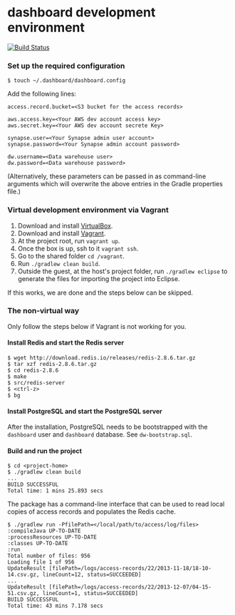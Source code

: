 dashboard development environment
=========

[![Build Status](https://travis-ci.org/Sage-Bionetworks/dashboard.svg?branch=master)](https://travis-ci.org/Sage-Bionetworks/dashboard)

### Set up the required configuration

    $ touch ~/.dashboard/dashboard.config

Add the following lines:

    access.record.bucket=<S3 bucket for the access records>

    aws.access.key=<Your AWS dev account access key>
    aws.secret.key=<Your AWS dev account secrete Key>

    synapse.user=<Your Synapse admin user account>
    synapse.password=<Your Synapse admin account password>

    dw.username=<Data warehouse user>
    dw.password=<Data warehouse password>

(Alternatively, these parameters can be passed in as command-line arguments which will overwrite the above entries in the Gradle properties file.)

### Virtual development environment via Vagrant

1. Download and install [VirtualBox](https://www.virtualbox.org/).
2. Download and install [Vagrant](http://www.vagrantup.com/).
3. At the project root, run `vagrant up`.
4. Once the box is up, ssh to it `vagrant ssh`.
5. Go to the shared folder `cd /vagrant`.
6. Run `./gradlew clean build`.
7. Outside the guest, at the host's project folder, run `./gradlew eclipse` to generate the files for importing the project into Eclipse.

If this works, we are done and the steps below can be skipped.

### The non-virtual way

Only follow the steps below if Vagrant is not working for you.

#### Install Redis and start the Redis server

    $ wget http://download.redis.io/releases/redis-2.8.6.tar.gz
    $ tar xzf redis-2.8.6.tar.gz
    $ cd redis-2.8.6
    $ make
    $ src/redis-server
    $ <ctrl-z>
    $ bg

#### Install PostgreSQL and start the PostgreSQL server

After the installation, PostgreSQL needs to be bootstrapped with the `dashboard` user and `dashboard` database.  See `dw-bootstrap.sql`.

#### Build and run the project

    $ cd <project-home>
    $ ./gradlew clean build
    ...
    BUILD SUCCESSFUL
    Total time: 1 mins 25.893 secs

The package has a command-line interface that can be used to read local copies of access records and populates the Redis cache.

    $ ./gradlew run -PfilePath=</local/path/to/access/log/files>
    :compileJava UP-TO-DATE
    :processResources UP-TO-DATE
    :classes UP-TO-DATE
    :run
    Total number of files: 956
    Loading file 1 of 956
    UpdateResult [filePath=/logs/access-records/22/2013-11-18/18-10-14.csv.gz, lineCount=12, status=SUCCEEDED]
    ...
    UpdateResult [filePath=/logs/access-records/22/2013-12-07/04-15-51.csv.gz, lineCount=1, status=SUCCEEDED]
    BUILD SUCCESSFUL
    Total time: 43 mins 7.178 secs
